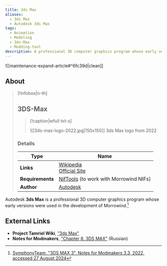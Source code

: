 ```yaml
---
title: 3ds Max
aliases:
  - 3ds Max
  - Autodesk 3ds Max
tags:
  - Animation
  - Modeling
  - 3ds-Max
  - Modding-tool
description: A professional 3D computer graphics program whose early versions were used in the development of Morrowind.
---
```


![[maintenance-expand-article#^6fc39d|clean]]

## About

> [!infobox|n-th]
> 
> ## 3DS-Max
> 
> > [!caption|wfull txt-s]
> > 
> > ![[3ds-max-logo-2022.jpg|150x150]]
> > 3ds Max logo from 2022
> 
> ### Details
> 
> | Type | Name |
> | --- | --- |
> | **Links** | [Wikipedia](https://en.m.wikipedia.org/wiki/Autodesk_3ds_Max)<br>[Official Site](https://www.autodesk.com) |
> | **Requirements** | [NifTools](https://www.niftools.org/) (to work with Morrowind NIFs) |
> | **Author** | [Autodesk](https://www.autodesk.com/) |

Autodesk **3ds Max** is a professional 3D computer graphics program whose early versions were used in the development of Morrowind.[^1]

## External Links

- **Project Tamriel Wiki**, ["3ds Max"](https://wiki.project-tamriel.com/wiki/3ds_Max)
- **Notes for Modmakers**, ["Chapter 8. 3DS MAX"](https://morrowind-nif.github.io/Notes_EN/module_2_10.htm?ms=EAAAAAAAAAAAAAAAAAAAAAAAAAAAADg%3D&st=MA%3D%3D&sct=MA%3D%3D&mw=MjU2) (Russian)

[^1]: [SymphonyTeam, "3DS MAX 3", Notes for Modmakers 3.3, 2022, accessed 27 August 2024](https://morrowind-nif.github.io/Notes_EN/module_2_10_1_1.htm?ms=QgAAAAAAAAAAAAAAAAAAAAAAAAAAABAg&st=MA%3D%3D&sct=MA%3D%3D&mw=MzIw)